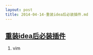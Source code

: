 ```yaml
---
layout: post
title: 2014-04-14-重装idea后必装插件.md
---
```


## [重装idea后必装插件](http://plugins.jetbrains.com/?idea)

1. vim